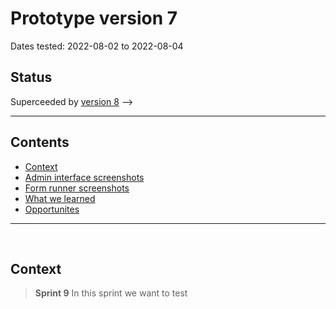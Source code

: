 # Prototype version 7

Dates tested: 2022-08-02 to 2022-08-04

## Status

Superceeded by [version 8](../prototype-version-8) -->

___

## Contents

- [Context](#context)
- [Admin interface screenshots](#admin-interface-screenshots)
- [Form runner screenshots](#form-runner-screenshots)
- [What we learned](#what-we-learned)
- [Opportunites](#opportunities)

___

<br>

## Context

> **Sprint 9**
> In this sprint we want to test

<br>
